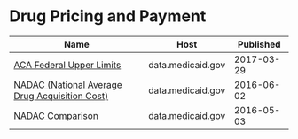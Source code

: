 # Drug Pricing and Payment

Name | Host | Published
---- | ---- | ---------
[ACA Federal Upper Limits](../datasets/yns6-zx8k.md) | data.medicaid.gov | 2017-03-29
[NADAC (National Average Drug Acquisition Cost)](../datasets/a4y5-998d.md) | data.medicaid.gov | 2016-06-02
[NADAC Comparison](../datasets/6gk3-9bxc.md) | data.medicaid.gov | 2016-05-03

